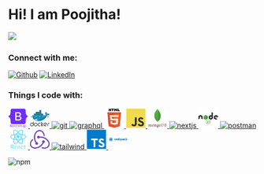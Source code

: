 # Hi! I am Poojitha!

<p align="left"> <img src="https://komarev.com/ghpvc/?username=PoojithaBejugama&label=Profile%20views&color=0e75b6&style=flat" /> </p>

<h3 align="left">Connect with me:</h3>
<p><a  href="https://github.com/PoojithaBejugama"  target="_blank"><img  alt="Github"  src="https://img.shields.io/badge/GitHub-%2312100E.svg?&style=for-the-badge&logo=Github&logoColor=white" /></a>  
  <a  href="https://www.linkedin.com/in/poojithabejugama"  target="_blank"><img  alt="LinkedIn"  src="https://img.shields.io/badge/linkedin-%230077B5.svg?&style=for-the-badge&logo=linkedin&logoColor=white" /></a> 
</p>

<h3 align="left">Things I code with:</h3>
<!-- Container for the technology logos aligned to the left -->
<p align="left">

  <!-- Link to Bootstrap documentation -->
  <a href="https://getbootstrap.com" target="_blank" rel="noreferrer">
    <!-- Bootstrap logo -->
    <img src="https://raw.githubusercontent.com/devicons/devicon/master/icons/bootstrap/bootstrap-plain-wordmark.svg" alt="bootstrap" width="40" height="40"/>
  </a>

  <!-- Link to Docker homepage -->
  <a href="https://www.docker.com/" target="_blank" rel="noreferrer">
    <!-- Docker logo -->
    <img src="https://raw.githubusercontent.com/devicons/devicon/master/icons/docker/docker-original-wordmark.svg" alt="docker" width="40" height="40"/>
  </a>

  <!-- Link to Git documentation -->
  <a href="https://git-scm.com/" target="_blank" rel="noreferrer">
    <!-- Git logo -->
    <img src="https://www.vectorlogo.zone/logos/git-scm/git-scm-icon.svg" alt="git" width="40" height="40"/>
  </a>

  <!-- Link to GraphQL documentation -->
  <a href="https://graphql.org" target="_blank" rel="noreferrer">
    <!-- GraphQL logo -->
    <img src="https://www.vectorlogo.zone/logos/graphql/graphql-icon.svg" alt="graphql" width="40" height="40"/>
  </a>

  <!-- Link to HTML5 documentation -->
  <a href="https://www.w3.org/html/" target="_blank" rel="noreferrer">
    <!-- HTML5 logo -->
    <img src="https://raw.githubusercontent.com/devicons/devicon/master/icons/html5/html5-original-wordmark.svg" alt="html5" width="40" height="40"/>
  </a>

  <!-- Link to JavaScript tutorial -->
  <a href="https://developer.mozilla.org/en-US/docs/Web/JavaScript" target="_blank" rel="noreferrer">
    <!-- JavaScript logo -->
    <img src="https://raw.githubusercontent.com/devicons/devicon/master/icons/javascript/javascript-original.svg" alt="javascript" width="40" height="40"/>
  </a>

  <!-- Link to MongoDB homepage -->
  <a href="https://www.mongodb.com/" target="_blank" rel="noreferrer">
    <!-- MongoDB logo -->
    <img src="https://raw.githubusercontent.com/devicons/devicon/master/icons/mongodb/mongodb-original-wordmark.svg" alt="mongodb" width="40" height="40"/>
  </a>

  <!-- Link to Next.js documentation -->
  <a href="https://nextjs.org/" target="_blank" rel="noreferrer">
    <!-- Next.js logo -->
    <img src="https://cdn.worldvectorbot.com/logos/nextjs-2.svg" alt="nextjs" width="40" height="40"/>
  </a>

  <!-- Link to Node.js homepage -->
  <a href="https://nodejs.org" target="_blank" rel="noreferrer">
    <!-- Node.js logo -->
    <img src="https://raw.githubusercontent.com/devicons/devicon/master/icons/nodejs/nodejs-original-wordmark.svg" alt="nodejs" width="40" height="40"/>
  </a>

  <!-- Link to Postman homepage -->
  <a href="https://postman.com" target="_blank" rel="noreferrer">
    <!-- Postman logo -->
    <img src="https://www.vectorlogo.zone/logos/getpostman/getpostman-icon.svg" alt="postman" width="40" height="40"/>
  </a>

  <!-- Link to React documentation -->
  <a href="https://reactjs.org/" target="_blank" rel="noreferrer">
    <!-- React logo -->
    <img src="https://raw.githubusercontent.com/devicons/devicon/master/icons/react/react-original-wordmark.svg" alt="react" width="40" height="40"/>
  </a>

  <!-- Link to Redux documentation -->
  <a href="https://redux.js.org" target="_blank" rel="noreferrer">
    <!-- Redux logo -->
    <img src="https://raw.githubusercontent.com/devicons/devicon/master/icons/redux/redux-original.svg" alt="redux" width="40" height="40"/>
  </a>


  <!-- Link to Tailwind CSS documentation -->
  <a href="https://tailwindcss.com/" target="_blank" rel="noreferrer">
    <!-- Tailwind CSS logo -->
    <img src="https://www.vectorlogo.zone/logos/tailwindcss/tailwindcss-icon.svg" alt="tailwind" width="40" height="40"/>
  </a>

  <!-- Link to TypeScript documentation -->
  <a href="https://www.typescriptlang.org/" target="_blank" rel="noreferrer">
    <!-- TypeScript logo -->
    <img src="https://raw.githubusercontent.com/devicons/devicon/master/icons/typescript/typescript-original.svg" alt="typescript" width="40" height="40"/>
  </a>

  <!-- Link to Webpack documentation -->
  <a href="https://webpack.js.org" target="_blank" rel="noreferrer">
    <!-- Webpack logo -->
    <img src="https://raw.githubusercontent.com/devicons/devicon/d00d0969292a6569d45b06d3f350f463a0107b0d/icons/webpack/webpack-original-wordmark.svg" alt="webpack" width="40" height="40"/>
  </a>

  <!-- NPM badge -->
  <img alt="npm" src="https://img.shields.io/badge/-NPM-CB3837?style=flat-square&logo=npm&logoColor=white" />&nbsp;

  
</p>
